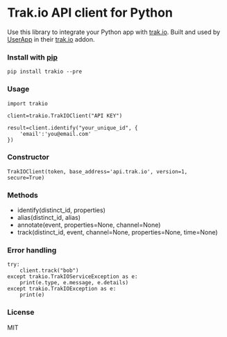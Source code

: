 # Trak.io API client for Python

Use this library to integrate your Python app with [trak.io](http://www.trak.io).
Built and used by [UserApp](https://www.userapp.io) in their [trak.io](http://www.trak.io) addon.

### Install with [pip](https://pypi.python.org/pypi/trakio/)

    pip install trakio --pre

### Usage

    import trakio

    client=trakio.TrakIOClient("API KEY")

    result=client.identify("your_unique_id", {
        'email':'you@email.com'
    })

### Constructor

    TrakIOClient(token, base_address='api.trak.io', version=1, secure=True)

### Methods

* identify(distinct_id, properties)
* alias(distinct_id, alias)
* annotate(event, properties=None, channel=None)
* track(distinct_id, event, channel=None, properties=None, time=None)

### Error handling

	try:
	    client.track("bob")
	except trakio.TrakIOServiceException as e:
		print(e.type, e.message, e.details)
	except trakio.TrakIOException as e:
		print(e)

### License

MIT
